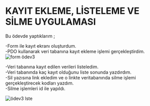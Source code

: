 # KAYIT EKLEME, LİSTELEME VE SİLME UYGULAMASI
Bu ödevde yaptıklarım ;

-Form ile kayıt ekranı oluşturdum.<br>
-PDO kullanarak veri tabanına kayıt ekleme işlemi gerçekleştirdim. <br>
 ![form ödev3](https://user-images.githubusercontent.com/110525328/202920698-e8b870af-7c49-4f8b-ba1b-7350af75478a.png)
<br>

-Veri tabanına kayıt edilen verileri listeledim.<br>
-Veri tabanında kaç kayıt olduğunu liste sonunda yazdırdım.<br>
-Sil yazısına link ekledim ve o linkte veritabanında silme işlemi gerçekleştirecek kodları yazdım.<br>
-Silme işlemleri id ile yapıldı.<br>

![ödev3 lste](https://user-images.githubusercontent.com/110525328/202920861-d94aa94a-4fca-4a9d-88ac-573eb2c6c0eb.png)

